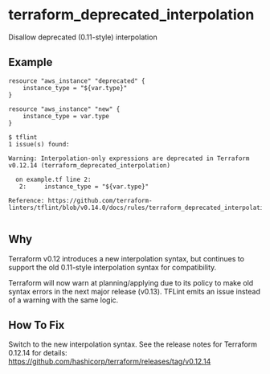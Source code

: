 # terraform_deprecated_interpolation

Disallow deprecated (0.11-style) interpolation

## Example

```hcl
resource "aws_instance" "deprecated" {
    instance_type = "${var.type}"
}

resource "aws_instance" "new" {
    instance_type = var.type
}
```

```
$ tflint
1 issue(s) found:

Warning: Interpolation-only expressions are deprecated in Terraform v0.12.14 (terraform_deprecated_interpolation)

  on example.tf line 2:
   2:     instance_type = "${var.type}"

Reference: https://github.com/terraform-linters/tflint/blob/v0.14.0/docs/rules/terraform_deprecated_interpolation.md
 
```

## Why

Terraform v0.12 introduces a new interpolation syntax, but continues to support the old 0.11-style interpolation syntax for compatibility.

Terraform will now warn at planning/applying due to its policy to make old syntax errors in the next major release (v0.13). TFLint emits an issue instead of a warning with the same logic.

## How To Fix

Switch to the new interpolation syntax. See the release notes for Terraform 0.12.14 for details: https://github.com/hashicorp/terraform/releases/tag/v0.12.14